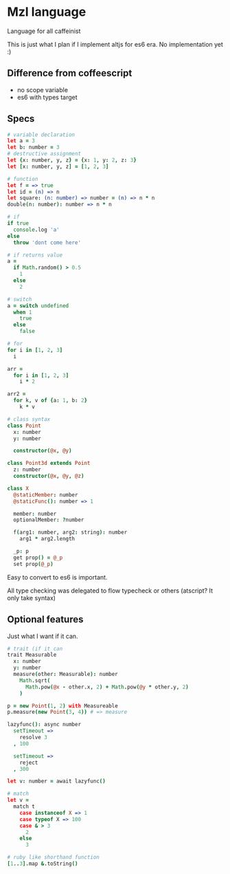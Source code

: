 # Mzl language

Language for all caffeinist

This is just what I plan if I implement altjs for es6 era. No implementation yet :)

## Difference from coffeescript

- no scope variable
- es6 with types target

## Specs

```coffee
# variable declaration
let a = 3
let b: number = 3
# destructive assignment
let {x: number, y, z} = {x: 1, y: 2, z: 3}
let [x: number, y, z] = [1, 2, 3]

# function
let f = => true
let id = (n) => n
let square: (n: number) => number = (n) => n * n
double(n: number): number => n * n

# if
if true
  console.log 'a'
else
  throw 'dont come here'

# if returns value
a =
  if Math.random() > 0.5
    1
  else
    2

# switch
a = switch undefined
  when 1
    true
  else
    false

# for
for i in [1, 2, 3]
  i

arr =
  for i in [1, 2, 3]
    i * 2

arr2 =
  for k, v of {a: 1, b: 2}
    k * v

# class syntax
class Point
  x: number
  y: number

  constructor(@x, @y)

class Point3d extends Point
  z: number
  constructor(@x, @y, @z)

class X
  @staticMember: number
  @staticFunc(): number => 1

  member: number
  optionalMember: ?number

  f(arg1: number, arg2: string): number
    arg1 * arg2.length

  _p: p
  get prop() = @_p
  set prop(@_p)

```

Easy to convert to es6 is important.

All type checking was delegated to flow typecheck or others (atscript? It only take syntax)


## Optional features

Just what I want if it can.

```coffee
# trait (if it can
trait Measurable
  x: number
  y: number
  measure(other: Measurable): number
    Math.sqrt(
      Math.pow(@x - other.x, 2) + Math.pow(@y * other.y, 2)
    )

p = new Point(1, 2) with Measureable
p.measure(new Point(3, 4)) # => measure

lazyfunc(): async number
  setTimeout =>
    resolve 3
  , 100

  setTimeout =>
    reject
  , 300

let v: number = await lazyfunc()

# match
let v =
  match t
    case instanceof X => 1
    case typeof X => 100
    case & > 3
      2
    else
      3

# ruby like shorthand function
[1..3].map &.toString()
```
